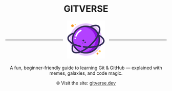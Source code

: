 <h1 align="center">
  GITVERSE
</h1>

<div align="center" style="display: flex; align-items: center; justify-content: center; gap: 12px; margin: 20px 0;">
  <hr style="flex: 1; border: none; border-top: 2px solid #ccc;" />
  <img src="/public/logo.svg" alt="GITVERSE Logo" width="120" height="120" />
  <hr style="flex: 1; border: none; border-top: 2px solid #ccc;" />
</div>

<p align="center">
  A fun, beginner-friendly guide to learning Git & GitHub — explained with memes, galaxies, and code magic.
</p>

<p align="center">
  🌐 Visit the site: <a href="https://gitverse.dev">gitverse.dev</a>
</p>
